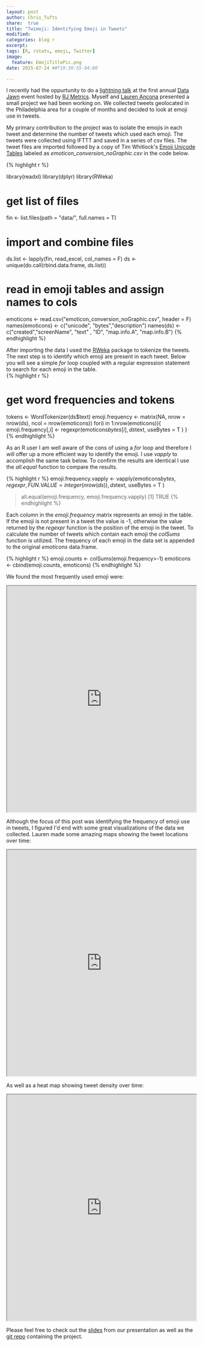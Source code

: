 ```yaml
---
layout: post
author: Chris_Tufts
share:  true
title: "Twimoji: Identifying Emoji in Tweets"
modified:
categories: blog r
excerpt:
tags: [R, rstats, emoji, Twitter]
image:
  feature: EmojiTitlePic.png
date: 2015-07-24 ##T19:39:55-04:00

---
```


I recently had the oppurtunity to do a [lightning talk](https://blog.rjmetrics.com/2015/07/22/heres-what-went-down-at-phillys-first-annual-data-jawn/) at the first annual [Data Jawn](http://rjmetrics.ticketleap.com/data-jawn/details) event hosted by [RJ Metrics](https://rjmetrics.com/).  Myself and [Lauren Ancona](https://twitter.com/laurenancona) presented a small project we had been working on.  We collected tweets geolocated in the Philadelphia area for a couple of months and decided to look at emoji use in tweets.  

My primary contribution to the project was to isolate the emojis in each tweet and determine the number of tweets which used each emoji.  The tweets were collected using IFTTT and saved in a series of csv files. The tweet files are imported followed by a copy of Tim Whitlock's [Emoji Unicode Tables](http://apps.timwhitlock.info/emoji) labeled as <i>emoticon_conversion_noGraphic.csv</i> in the code below.   

{% highlight r %}

library(readxl)
library(dplyr)
library(RWeka)

# get list of files
fin <- list.files(path = "data/", full.names = T)
# import and combine files
ds.list <- lapply(fin, read_excel, col_names = F)
ds <- unique(do.call(rbind.data.frame, ds.list))
# read in emoji tables and assign names to cols
emoticons <- read.csv("emoticon_conversion_noGraphic.csv", header = F)
names(emoticons) <- c("unicode", "bytes","description")
names(ds) <- c("created","screenName", "text" , "ID", "map.info.A", "map.info.B")
{% endhighlight %}


After importing the data I used the [RWeka](https://cran.r-project.org/web/packages/RWeka/index.html) package to tokenize the tweets. The next step is to identify which emoji are present in each tweet.  Below you will see a simple <i>for</i> loop coupled with a regular expression statement to search for each emoji in the table.   
{% highlight r %}
# get word frequencies and tokens
tokens <- WordTokenizer(ds$text)
emoji.frequency <- matrix(NA, nrow = nrow(ds), ncol = nrow(emoticons))
for(i in 1:nrow(emoticons)){
  emoji.frequency[,i] <- regexpr(emoticons$bytes[i],ds$text, useBytes = T )
}
{% endhighlight %}

As an R user I am well aware of the cons of using a <i>for</i> loop and therefore I will offer up a more efficient way to identify the emoji.  I use <i>vapply</i> to accomplish the same task below.  To confirm the results are identical I use the <i>all.equal</i> function to compare the results. 

{% highlight r %}
emoji.frequency.vapply <- vapply(emoticons$bytes,
                                   regexpr,FUN.VALUE = integer(nrow(ds)),
                                   ds$text, useBytes = T )

> all.equal(emoji.frequency, emoji.frequency.vapply)
[1] TRUE
{% endhighlight %}


Each column in the <i>emoji.frequency</i> matrix represents an emoji in the table.  If the emoji is not present in a tweet the value is -1, otherwise the value returned by the <i>regexpr</i> function is the position of the emoji in the tweet.  To calculate the number of tweets which contain each emoji the <i>colSums</i> function is utilized. The frequency of each emoji in the data set is appended to the original <i>emoticons</i> data.frame. 

{% highlight r %}
emoji.counts <- colSums(emoji.frequency>-1)
emoticons <- cbind(emoji.counts, emoticons)
{% endhighlight %}

We found the most frequently used emoji were: 

<iframe src="http://laurenancona.github.io/twimoji/#/6" width="100%" height="600px"></iframe> 

Although the focus of this post was identifying the frequency of emoji use in tweets, I figured I'd end with some great visualizations of the data we collected. Lauren made some amazing maps showing the tweet locations over time: 

<iframe src="http://laurenancona.github.io/twimoji/#/3" width="100%" height="600px"></iframe> 

As well as a heat map showing tweet density over time:

<iframe src="http://laurenancona.github.io/twimoji/#/7" width="100%" height="600px"></iframe> 

Please feel free to check out the [slides](http://laurenancona.github.io/twimoji/#/) from our presentation as well as the [git repo](https://github.com/laurenancona/twimoji) containing the project. 

[jekyll-gh]: https://github.com/jekyll/jekyll
[jekyll]:    http://jekyllrb.com
